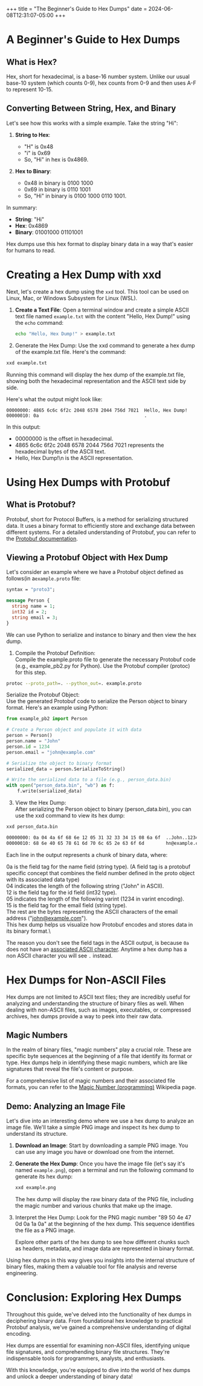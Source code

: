 +++
title = "The Beginner's Guide to Hex Dumps"
date = 2024-06-08T12:31:07-05:00
+++

# A Beginner's Guide to Hex Dumps

## What is Hex?

Hex, short for hexadecimal, is a base-16 number system. Unlike our usual base-10 system (which counts 0-9), hex counts from 0-9 and then uses A-F to represent 10-15.

## Converting Between String, Hex, and Binary

Let's see how this works with a simple example. Take the string "Hi":

1. **String to Hex**:
   - "H" is 0x48
   - "i" is 0x69
   - So, "Hi" in hex is 0x4869.

2. **Hex to Binary**:
   - 0x48 in binary is 0100 1000
   - 0x69 in binary is 0110 1001
   - So, "Hi" in binary is 0100 1000 0110 1001.

In summary:
- **String**: "Hi"
- **Hex**: 0x4869
- **Binary**: 01001000 01101001

Hex dumps use this hex format to display binary data in a way that's easier for humans to read.

# Creating a Hex Dump with xxd

Next, let's create a hex dump using the `xxd` tool.  This tool can be used on Linux, Mac, or Windows Subsystem for Linux (WSL). 

1. **Create a Text File**:
   Open a terminal window and create a simple ASCII text file named `example.txt` with the content "Hello, Hex Dump!" using the `echo` command:
   ```bash
   echo "Hello, Hex Dump!" > example.txt
   ```
   
2. Generate the Hex Dump:
Use the xxd command to generate a hex dump of the example.txt file. Here's the command:
```bash
xxd example.txt
```

Running this command will display the hex dump of the example.txt file, showing both the hexadecimal representation and the ASCII text side by side.

Here's what the output might look like:

```
00000000: 4865 6c6c 6f2c 2048 6578 2044 756d 7021  Hello, Hex Dump!
00000010: 0a                                       .
```

In this output:

- 00000000 is the offset in hexadecimal.
- 4865 6c6c 6f2c 2048 6578 2044 756d 7021 represents the hexadecimal bytes of the ASCII text.
- Hello, Hex Dump!\n is the ASCII representation.

# Using Hex Dumps with Protobuf

## What is Protobuf?

Protobuf, short for Protocol Buffers, is a method for serializing structured data. It uses a binary format to efficiently store and exchange data between different systems. For a detailed understanding of Protobuf, you can refer to the [Protobuf documentation](https://developers.google.com/protocol-buffers).

## Viewing a Protobuf Object with Hex Dump

Let's consider an example where we have a Protobuf object defined as follows(in a`example.proto` file:

```protobuf
syntax = "proto3";

message Person {
  string name = 1;
  int32 id = 2;
  string email = 3;
}
```

We can use Python to serialize and instance to binary and then view the hex dump.

1. Compile the Protobuf Definition:\
Compile the example.proto file to generate the necessary Protobuf code (e.g., example_pb2.py for Python). Use the Protobuf compiler (protoc) for this step.

```bash
protoc --proto_path=. --python_out=. example.proto
```

Serialize the Protobuf Object:\
Use the generated Protobuf code to serialize the Person object to binary format. Here's an example using Python:

```python
from example_pb2 import Person

# Create a Person object and populate it with data
person = Person()
person.name = "John"
person.id = 1234
person.email = "john@example.com"

# Serialize the object to binary format
serialized_data = person.SerializeToString()

# Write the serialized data to a file (e.g., person_data.bin)
with open("person_data.bin", "wb") as f:
    f.write(serialized_data)
```

3. View the Hex Dump:\
After serializing the Person object to binary (person_data.bin), you can use the xxd command to view its hex dump:

```bash
xxd person_data.bin

00000000: 0a 04 4a 6f 68 6e 12 05 31 32 33 34 15 08 6a 6f  ..John..1234..jo
00000010: 68 6e 40 65 78 61 6d 70 6c 65 2e 63 6f 6d        hn@example.com
```

Each line in the output represents a chunk of binary data, where:

0a is the field tag for the name field (string type). (A field tag is a protobuf specific concept that combines the field number defined in the proto object with its associated data type)\
04 indicates the length of the following string ("John" in ASCII).\
12 is the field tag for the id field (int32 type).\
05 indicates the length of the following varint (1234 in varint encoding).\
15 is the field tag for the email field (string type).\
The rest are the bytes representing the ASCII characters of the email address ("john@example.com").\
This hex dump helps us visualize how Protobuf encodes and stores data in its binary format.\

The reason you don't see the field tags in the ASCII output, is because `0a` does not have an [associated ASCII character](https://www.freecodecamp.org/news/ascii-table-hex-to-ascii-value-character-code-chart-2/).  Anytime a hex dump has a non ASCII character you will see `.` instead.

# Hex Dumps for Non-ASCII Files

Hex dumps are not limited to ASCII text files; they are incredibly useful for analyzing and understanding the structure of binary files as well. When dealing with non-ASCII files, such as images, executables, or compressed archives, hex dumps provide a way to peek into their raw data.

## Magic Numbers

In the realm of binary files, "magic numbers" play a crucial role. These are specific byte sequences at the beginning of a file that identify its format or type. Hex dumps help in identifying these magic numbers, which are like signatures that reveal the file's content or purpose.

For a comprehensive list of magic numbers and their associated file formats, you can refer to the [Magic Number (programming)](https://en.wikipedia.org/wiki/Magic_number_(programming)) Wikipedia page.

## Demo: Analyzing an Image File

Let's dive into an interesting demo where we use a hex dump to analyze an image file. We'll take a simple PNG image and inspect its hex dump to understand its structure.

1. **Download an Image**:
   Start by downloading a sample PNG image. You can use any image you have or download one from the internet.

2. **Generate the Hex Dump**:
   Once you have the image file (let's say it's named `example.png`), open a terminal and run the following command to generate its hex dump:
   ```bash
   xxd example.png
   ```

   The hex dump will display the raw binary data of the PNG file, including the magic number and various chunks that make up the image.

3. Interpret the Hex Dump:
Look for the PNG magic number "89 50 4e 47 0d 0a 1a 0a" at the beginning of the hex dump. This sequence identifies the file as a PNG image.

    Explore other parts of the hex dump to see how different chunks such as headers, metadata, and image data are represented in binary format.

Using hex dumps in this way gives you insights into the internal structure of binary files, making them a valuable tool for file analysis and reverse engineering.

# Conclusion: Exploring Hex Dumps
Throughout this guide, we've delved into the functionality of hex dumps in deciphering binary data. From foundational hex knowledge to practical Protobuf analysis, we've gained a comprehensive understanding of digital encoding.

Hex dumps are essential for examining non-ASCII files, identifying unique file signatures, and comprehending binary file structures. They're indispensable tools for programmers, analysts, and enthusiasts.

With this knowledge, you're equipped to dive into the world of hex dumps and unlock a deeper understanding of binary data!